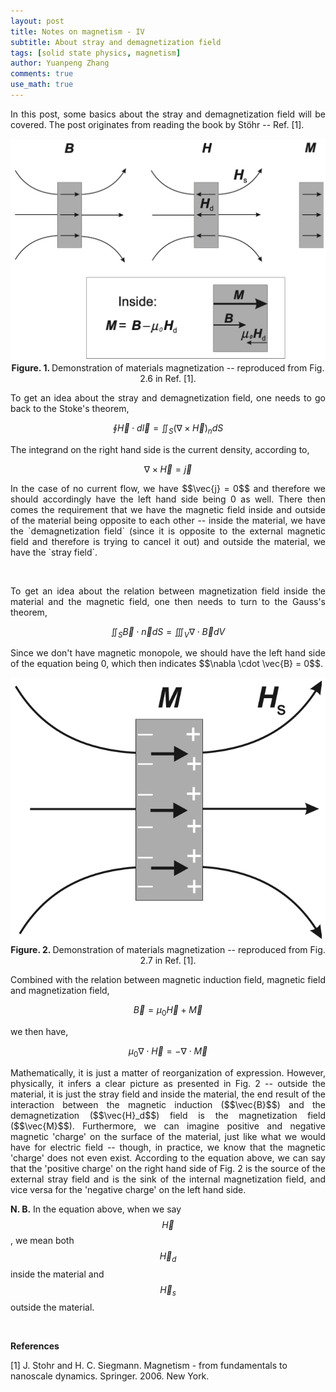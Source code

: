 ```yaml
---
layout: post
title: Notes on magnetism - IV
subtitle: About stray and demagnetization field
tags: [solid state physics, magnetism]
author: Yuanpeng Zhang
comments: true
use_math: true
---
```


<p style='text-align: justify'>
In this post, some basics about the stray and demagnetization field will be covered. The post originates from reading the book by Stöhr -- Ref. [1].
</p>

<p align='center'>
<img src="/assets/img/posts/mag_stray_dem_1.png"
   style="border:none;"
   alt="stray_dem_1"
   title="stray_dem_1" />
<br />
<b>Figure. 1. </b>Demonstration of materials magnetization -- reproduced from Fig. 2.6 in Ref. [1].
</p>

<p style='text-align: justify'>
To get an idea about the stray and demagnetization field, one needs to go back to the Stoke's theorem,
</p>

$$
\oint \vec{H} \cdot d\vec{l} = \iint_S (\nabla \times \vec{H})_n dS
$$

<p style='text-align: justify'>
The integrand on the right hand side is the current density, according to,
</p>

$$
\nabla \times \vec{H} = \vec{j}
$$

<p style='text-align: justify'>
In the case of no current flow, we have $$\vec{j} = 0$$ and therefore we should accordingly have the left hand side being 0 as well. There then comes the requirement that we have the magnetic field inside and outside of the material being opposite to each other -- inside the material, we have the `demagnetization field` (since it is opposite to the external magnetic field and therefore is trying to cancel it out) and outside the material, we have the `stray field`.
</p>

<br />

<p style='text-align: justify'>
To get an idea about the relation between magnetization field inside the material and the magnetic field, one then needs to turn to the Gauss's theorem,
</p>

$$
\iint_S \vec{B} \cdot \vec{n} dS = \iiint_V \nabla \cdot \vec{B} dV
$$

<p style='text-align: justify'>
Since we don't have magnetic monopole, we should have the left hand side of the equation being 0, which then indicates $$\nabla \cdot \vec{B} = 0$$.
</p>

<p align='center'>
<img src="/assets/img/posts/mag_stray_dem_2.png"
   style="border:none;"
   alt="stray_dem_2"
   title="stray_dem_2" />
<br />
<b>Figure. 2. </b>Demonstration of materials magnetization -- reproduced from Fig. 2.7 in Ref. [1].
</p>

<p style='text-align: justify'>
Combined with the relation between magnetic induction field, magnetic field and magnetization field,
</p>

$$
\vec{B} = \mu_0\vec{H} + \vec{M}
$$

<p style='text-align: justify'>
we then have,
</p>

$$
\mu_0\nabla \cdot \vec{H} = -\nabla \cdot \vec{M}
$$

<p style='text-align: justify'>
Mathematically, it is just a matter of reorganization of expression. However, physically, it infers a clear picture as presented in Fig. 2 -- outside the material, it is just the stray field and inside the material, the end result of the interaction between the magnetic induction ($$\vec{B}$$) and the demagnetization ($$\vec{H}_d$$) field is the magnetization field ($$\vec{M}$$). Furthermore, we can imagine positive and negative magnetic 'charge' on the surface of the material, just like what we would have for electric field -- though, in practice, we know that the magnetic 'charge' does not even exist. According to the equation above, we can say that the 'positive charge' on the right hand side of Fig. 2 is the source of the external stray field and is the sink of the internal magnetization field, and vice versa for the 'negative charge' on the left hand side.

<br />

**N. B.** In the equation above, when we say $$\vec{H}$$, we mean both $$\vec{H}_d$$ inside the material and $$\vec{H}_s$$ outside the material.
</p>

<br />

<b>References</b>

[1] J. Stohr and H. C. Siegmann. Magnetism - from fundamentals to nanoscale dynamics. Springer. 2006. New York.